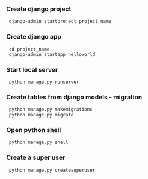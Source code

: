 ### Create django project

     django-admin startproject project_name

### Create django app

     cd project_name
     django-admin startapp helloworld

### Start local server

     python manage.py runserver

### Create tables from django models - migration

     python manage.py makemigrations
     python manage.py migrate

### Open python shell

     python manage.py shell

### Create a super user

     python manage.py createsuperuser
